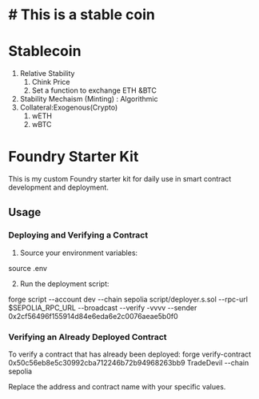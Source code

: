 # # This is a stable coin

# Stablecoin

1. Relative Stability
   1. Chink Price
   2. Set a function to exchange ETH &BTC
2. Stability Mechaism (Minting) : Algorithmic
3. Collateral:Exogenous(Crypto)
   1. wETH
   2. wBTC


# Foundry Starter Kit

This is my custom Foundry starter kit for daily use in smart contract development and deployment.

## Usage

### Deploying and Verifying a Contract

1. Source your environment variables:

source .env

2. Run the deployment script:

forge script --account dev --chain sepolia script/deployer.s.sol --rpc-url $SEPOLIA_RPC_URL --broadcast --verify -vvvv --sender 0x2cf56496f155914d84e6eda6e2c0076aeae5b0f0

### Verifying an Already Deployed Contract

To verify a contract that has already been deployed:
forge verify-contract 0x50c56eb8e5c30992cba712246b72b94968263bb9 TradeDevil --chain sepolia

Replace the address and contract name with your specific values.
